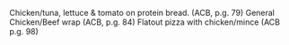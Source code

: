 Chicken/tuna, lettuce & tomato on protein bread. (ACB, p.g. 79)
General Chicken/Beef wrap (ACB, p.g. 84)
Flatout pizza with chicken/mince (ACB p.g. 98)